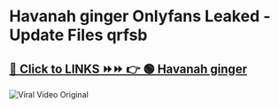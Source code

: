 
 # Havanah ginger Onlyfans Leaked - Update Files qrfsb

## <h2><a href="https://clipsfans.com/Havanah_ginger&ref=git">🔗 Click to LINKS ⏩⏩ 👉 🟢 Havanah ginger </a></h2>

<a href="https://clipsfans.com/Havanah_ginger&ref=git" rel="nofollow" data-target="animated-image.originalLink"><img src="https://i.ibb.co.com/xMMVF88/686577567.gif" alt="Viral Video Original" style="max-width: 100%; display: inline-block;" data-target="animated-image.originalImage"></a>

